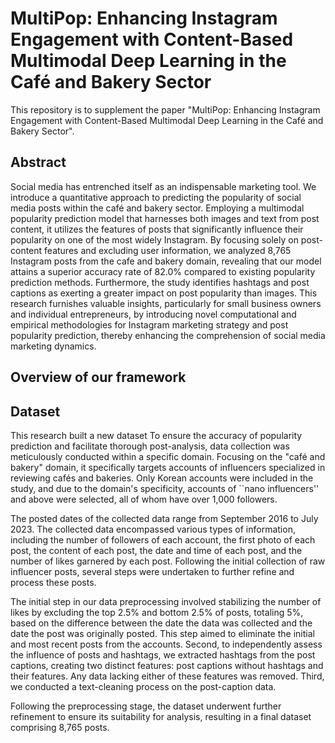 # MultiPop: Enhancing Instagram Engagement with Content-Based Multimodal Deep Learning in the Café and Bakery Sector
This repository is to supplement the paper "MultiPop: Enhancing Instagram Engagement with Content-Based Multimodal Deep Learning in the Café and Bakery Sector".


## Abstract
Social media has entrenched itself as an indispensable marketing tool. 
We introduce a quantitative approach to predicting the popularity of social media posts within the café and bakery sector. 
Employing a multimodal popularity prediction model that harnesses both images and text from post content, it utilizes the features of posts that significantly influence their popularity on one of the most widely Instagram. 
By focusing solely on post-content features and excluding user information, 
we analyzed 8,765 Instagram posts from the cafe and bakery domain, revealing that our model attains a superior accuracy rate of 82.0\% compared to existing popularity prediction methods. 
Furthermore, the study identifies hashtags and post captions as exerting a greater impact on post popularity than images. 
This research furnishes valuable insights, particularly for small business owners and individual entrepreneurs, 
by introducing novel computational and empirical methodologies for Instagram marketing strategy and post popularity prediction, thereby enhancing the comprehension of social media marketing dynamics.

## Overview of our framework




## Dataset
This research built a new dataset To ensure the accuracy of popularity prediction and facilitate thorough post-analysis, data collection was meticulously conducted within a specific domain.
Focusing on the "café and bakery" domain, it specifically targets accounts of influencers specialized in reviewing cafés and bakeries.
Only Korean accounts were included in the study, and due to the domain's specificity, accounts of ``nano influencers'' and above were selected, all of whom have over 1,000 followers.

The posted dates of the collected data range from September 2016 to July 2023. 
The collected data encompassed various types of information, 
including the number of followers of each account, the first photo of each post, the content of each post, the date and time of each post, and the number of likes garnered by each post.
Following the initial collection of raw influencer posts, several steps were undertaken to further refine and process these posts.

The initial step in our data preprocessing involved stabilizing the number of likes by excluding the top 2.5\% and bottom 2.5\% of posts, totaling 5\%, 
based on the difference between the date the data was collected and the date the post was originally posted. 
This step aimed to eliminate the initial and most recent posts from the accounts. 
Second, to independently assess the influence of posts and hashtags, we extracted hashtags from the post captions, creating two distinct features: post captions without hashtags and their features. Any data lacking either of these features was removed.
Third, we conducted a text-cleaning process on the post-caption data. 

Following the preprocessing stage, the dataset underwent further refinement to ensure its suitability for analysis, resulting in a final dataset comprising 8,765 posts.
